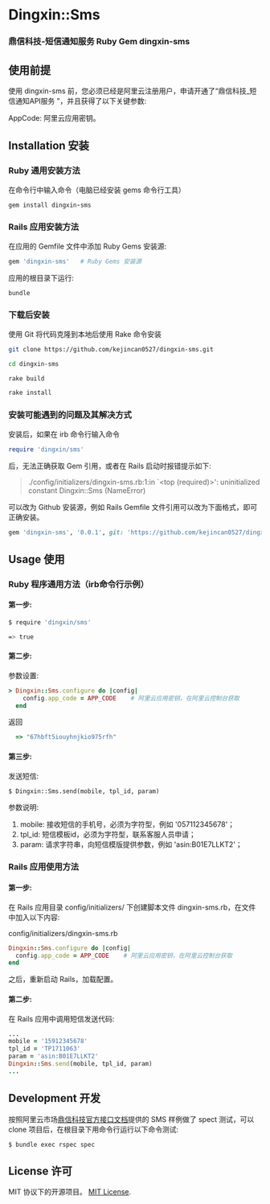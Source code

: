 # Dingxin::Sms
### 鼎信科技-短信通知服务 Ruby Gem dingxin-sms

## 使用前提

使用 dingxin-sms 前，您必须已经是阿里云注册用户，申请开通了“鼎信科技_短信通知API服务
”，并且获得了以下关键参数: 

AppCode: 阿里云应用密钥。

## Installation 安装

### Ruby 通用安装方法
在命令行中输入命令（电脑已经安装 gems 命令行工具）

```ruby
gem install dingxin-sms
```

### Rails 应用安装方法

在应用的 Gemfile 文件中添加 Ruby Gems 安装源:

```ruby
gem 'dingxin-sms'   # Ruby Gems 安装源
```

应用的根目录下运行:

```ruby
bundle
```

### 下载后安装

使用 Git 将代码克隆到本地后使用 Rake 命令安装

```bash
git clone https://github.com/kejincan0527/dingxin-sms.git

cd dingxin-sms

rake build

rake install
```

### 安装可能遇到的问题及其解决方式  

安装后，如果在 irb 命令行输入命令

```ruby
require 'dingxin/sms'
```

后，无法正确获取 Gem 引用，或者在 Rails 启动时报错提示如下: 

> ./config/initializers/dingxin-sms.rb:1:in `<top (required)>': uninitialized constant Dingxin::Sms (NameError)

可以改为 Github 安装源，例如 Rails Gemfile 文件引用可以改为下面格式，即可正确安装。

```ruby
gem 'dingxin-sms', '0.0.1', git: 'https://github.com/kejincan0527/dingxin-sms.git'
```

## Usage 使用

### Ruby 程序通用方法（irb命令行示例）

#### 第一步: 

```bash
$ require 'dingxin/sms'
```

```bash
=> true
```

#### 第二步: 

参数设置: 

```ruby
> Dingxin::Sms.configure do |config|
    config.app_code = APP_CODE    # 阿里云应用密钥，在阿里云控制台获取
  end

```
返回

```ruby
  => "67hbft5iouyhnjkio975rfh"
```

#### 第三步: 

发送短信: 

    $ Dingxin::Sms.send(mobile, tpl_id, param)

参数说明: 

1. mobile:    接收短信的手机号，必须为字符型，例如 '057112345678'；
2. tpl\_id:  短信模板id，必须为字符型，联系客服人员申请；
3. param:    请求字符串，向短信模版提供参数，例如 'asin:B01E7LLKT2'；

### Rails 应用使用方法

#### 第一步: 

在 Rails 应用目录 config/initializers/ 下创建脚本文件 dingxin-sms.rb，在文件中加入以下内容: 

config/initializers/dingxin-sms.rb

```ruby
Dingxin::Sms.configure do |config|
  config.app_code = APP_CODE    # 阿里云应用密钥，在阿里云控制台获取
end
```
之后，重新启动 Rails，加载配置。

#### 第二步: 

在 Rails 应用中调用短信发送代码: 

```ruby
...
mobile = '15912345678'
tpl_id = 'TP1711063'
param = 'asin:B01E7LLKT2'
Dingxin::Sms.send(mobile, tpl_id, param)
...
```

## Development 开发

按照阿里云市场[鼎信科技官方接口文档](https://market.aliyun.com/products/56928004/cmapi023305.html)提供的 SMS 样例做了 spect 测试，可以 clone 项目后，在根目录下用命令行运行以下命令测试: 

    $ bundle exec rspec spec


## License 许可

MIT 协议下的开源项目。 [MIT License](http://opensource.org/licenses/MIT).
